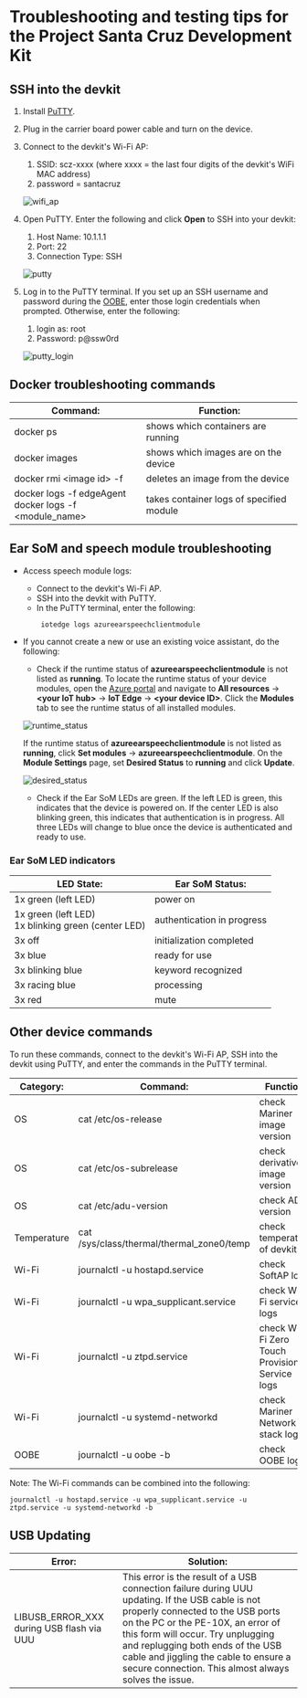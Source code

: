 # Troubleshooting and testing tips for the Project Santa Cruz Development Kit

## SSH into the devkit

1. Install [PuTTY](https://www.chiark.greenend.org.uk/~sgtatham/putty/latest.html).

1. Plug in the carrier board power cable and turn on the device.

1. Connect to the devkit's Wi-Fi AP:

    1. SSID: scz-xxxx (where xxxx = the last four digits of the devkit's WiFi MAC address)
    1. password = santacruz

    ![wifi_ap](https://github.com/microsoft/Project-Santa-Cruz-Private-Preview/blob/main/user-guides/updating/images/ota_wifi_ap.png)  

1. Open PuTTY. Enter the following and click **Open** to SSH into your devkit:

    1. Host Name: 10.1.1.1
    1. Port: 22
    1. Connection Type: SSH

    ![putty](https://github.com/microsoft/Project-Santa-Cruz-Private-Preview/blob/main/user-guides/updating/images/ota_putty.png)  

1. Log in to the PuTTY terminal. If you set up an SSH username and password during the [OOBE]( https://github.com/microsoft/Project-Santa-Cruz-Private-Preview/blob/main/user-guides/getting_started/oobe.md), enter those login credentials when prompted. Otherwise, enter the following:  

    1. login as: root
    1. Password: p@ssw0rd

    ![putty_login](https://github.com/microsoft/Project-Santa-Cruz-Private-Preview/blob/main/user-guides/updating/images/usb_putty_login.png)  


## Docker troubleshooting commands

|Command:                        |Function:                  |
|--------------------------------|---------------------------|
|docker ps                       |shows which containers are running |
|docker images                   |shows which images are on the device |
|docker rmi \<image id> -f       |deletes an image from the device |
|docker logs -f edgeAgent <br> docker logs -f \<module_name> |takes container logs of specified module |


## Ear SoM and speech module troubleshooting

- Access speech module logs:
    - Connect to the devkit's Wi-Fi AP.
    - SSH into the devkit with PuTTY.
    - In the PuTTY terminal, enter the following:
        ```console
         iotedge logs azureearspeechclientmodule
        ```

- If you cannot create a new or use an existing voice assistant, do the following:
    - Check if the runtime status of **azureearspeechclientmodule** is not listed as **running**. To locate the runtime status of your device modules, open the [Azure portal](https://ms.portal.azure.com/?feature.canmodifystamps=true&Microsoft_Azure_Iothub=aduprod#home) and navigate to **All resources** -> **\<your IoT hub>** -> **IoT Edge** -> **\<your device ID>**. Click the **Modules** tab to see the runtime status of all installed modules.

    ![runtime_status](https://github.com/microsoft/Project-Santa-Cruz-Private-Preview/blob/main/user-guides/updating/images/ota_iot_edge_device_page.png)

    If the runtime status of **azureearspeechclientmodule** is not listed as **running**, click **Set modules** -> **azureearspeechclientmodule**. On the **Module Settings** page, set **Desired Status** to **running** and click **Update**.

    ![desired_status](https://github.com/microsoft/Project-Santa-Cruz-Private-Preview/blob/main/user-guides/updating/images/firmware_desired_status_stopped.png)

    - Check if the Ear SoM LEDs are green. If the left LED is green, this indicates that the device is powered on. If the center LED is also blinking green, this indicates that authentication is in progress. All three LEDs will change to blue once the device is authenticated and ready to use.

### Ear SoM LED indicators

|LED State:                  |Ear SoM Status:            |
|----------------------------|---------------------------|
|1x green (left LED)         |power on |
|1x green (left LED) <br> 1x blinking green (center LED) |authentication in progress |
|3x off                      |initialization completed |
|3x blue                     |ready for use |
|3x blinking blue            |keyword recognized |
|3x racing blue              |processing |
|3x red                      |mute |

## Other device commands

To run these commands, connect to the devkit's Wi-Fi AP, SSH into the devkit using PuTTY, and enter the commands in the PuTTY terminal.

|Category:         |Command:                    |Function:                  |
|------------------|----------------------------|---------------------------|
|OS                |cat /etc/os-release         |check Mariner image version |
|OS                |cat /etc/os-subrelease      |check derivative image version |
|OS                |cat /etc/adu-version        |check ADU version |
|Temperature       |cat /sys/class/thermal/thermal_zone0/temp |check temperature of devkit |
|Wi-Fi             |journalctl -u hostapd.service |check SoftAP logs|
|Wi-Fi             |journalctl -u wpa_supplicant.service |check Wi-Fi services logs |
|Wi-Fi             |journalctl -u ztpd.service  |check Wi-Fi Zero Touch Provisioning Service logs |
|Wi-Fi             |journalctl -u systemd-networkd |check Mariner Network stack logs |
|OOBE              |journalctl -u oobe -b       |check OOBE logs |

Note: The Wi-Fi commands can be combined into the following:

```console
journalctl -u hostapd.service -u wpa_supplicant.service -u ztpd.service -u systemd-networkd -b 
```

## USB Updating 

|Error:                                    |Solution:                                               |
|------------------------------------------|--------------------------------------------------------|
|LIBUSB_ERROR_XXX during USB flash via UUU |This error is the result of a USB connection failure during UUU updating. If the USB cable is not properly connected to the USB ports on the PC or the PE-10X, an error of this form will occur. Try unplugging and replugging both ends of the USB cable and jiggling the cable to ensure a secure connection. This almost always solves the issue. |